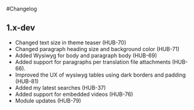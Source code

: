 #Changelog

## 1.x-dev

* Changed text size in theme teaser (HUB-70)
* Changed paragraph heading size and background color (HUB-71)
* Added Wysiwyg for body and paragraph body (HUB-69)
* Added support for paragraphs per translation file attachments (HUB-66).
* Improved the UX of wysiwyg tables using dark borders and padding (HUB-81)
* Added my latest searches (HUB-37)
* Added support for embedded videos (HUB-76)
* Module updates (HUB-79)
